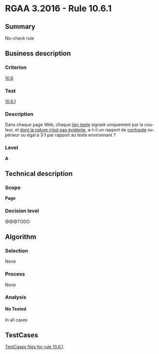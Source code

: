 # RGAA 3.2016 - Rule 10.6.1

## Summary
No-check rule


## Business description

### Criterion
[10.6](http://references.modernisation.gouv.fr/rgaa-accessibilite/2016/criteres.html#crit-10-6)

### Test
[10.6.1](http://references.modernisation.gouv.fr/rgaa-accessibilite/2016/criteres.html#test-10-6-1)

### Description
<div lang="fr">Dans chaque page Web, chaque <a href="http://references.modernisation.gouv.fr/rgaa-accessibilite/glossaire.html#lien-texte">lien texte</a> signal&#xE9; uniquement par la couleur, et <a href="http://references.modernisation.gouv.fr/rgaa-accessibilite/glossaire.html#lien-nature-pas-evidente">dont la nature n&#x2019;est pas &#xE9;vidente</a>, a-t-il un rapport de <a href="http://references.modernisation.gouv.fr/rgaa-accessibilite/glossaire.html#contraste">contraste</a> sup&#xE9;rieur ou &#xE9;gal &#xE0; 3:1 par rapport au texte environnant&nbsp;?</div>

### Level
**A**


## Technical description

### Scope
**Page**

### Decision level
@@@TODO


## Algorithm

### Selection
None

### Process
None

### Analysis

#### No Tested
In all cases


##  TestCases

[TestCases files for rule 10.6.1](https://github.com/Asqatasun/Asqatasun/tree/develop/rules/rules-rgaa3.2016/src/test/resources/testcases/rgaa32016/Rgaa32016Rule100601/)


